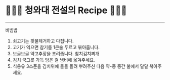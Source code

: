 # 👨🏻‍🍳 청와대 전설의 Recipe 👩🏻‍🍳
---

비빔밥
1. 쇠고기는 핏물제거하고 다집니다.
2. 고기가 익으면 참기름 1큰술 두르고 볶아줍니다.
3. 보글보글 약고추장을 조려줍니다.
참치김치찌개
1. 김치 국그릇 가득 담은 걸 냄비에 옮겨주세요.
2. 식용유 3스푼을 김치위에 돌돌 돌려 뿌려주신 다음 약-중 중간 불에서 달달 볶아주세요.